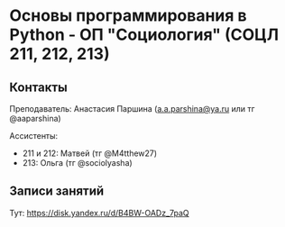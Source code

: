# Основы программирования в Python - ОП "Социология" (СОЦЛ 211, 212, 213)

## Контакты

Преподаватель: Анастасия Паршина (a.a.parshina@ya.ru или тг @aaparshina)

Ассистенты: 

+ 211 и 212: Матвей (тг @M4tthew27)
+ 213: Ольга (тг @sociolyasha)

## Записи занятий

Тут: https://disk.yandex.ru/d/B4BW-OADz_7paQ
